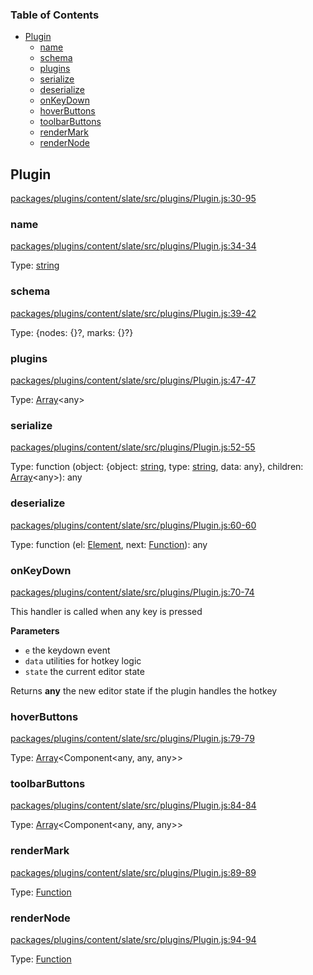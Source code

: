 <!-- Generated by documentation.js. Update this documentation by updating the source code. -->

### Table of Contents

-   [Plugin](#plugin)
    -   [name](#name)
    -   [schema](#schema)
    -   [plugins](#plugins)
    -   [serialize](#serialize)
    -   [deserialize](#deserialize)
    -   [onKeyDown](#onkeydown)
    -   [hoverButtons](#hoverbuttons)
    -   [toolbarButtons](#toolbarbuttons)
    -   [renderMark](#rendermark)
    -   [renderNode](#rendernode)

## Plugin

[packages/plugins/content/slate/src/plugins/Plugin.js:30-95](https://github.com/ory-am/editor/blob/913fc7b743d0334cab100e480e33734c84b850b6/packages/plugins/content/slate/src/plugins/Plugin.js#L30-L95 "Source code on GitHub")

### name

[packages/plugins/content/slate/src/plugins/Plugin.js:34-34](https://github.com/ory-am/editor/blob/913fc7b743d0334cab100e480e33734c84b850b6/packages/plugins/content/slate/src/plugins/Plugin.js#L34-L34 "Source code on GitHub")

Type: [string](https://developer.mozilla.org/docs/Web/JavaScript/Reference/Global_Objects/String)

### schema

[packages/plugins/content/slate/src/plugins/Plugin.js:39-42](https://github.com/ory-am/editor/blob/913fc7b743d0334cab100e480e33734c84b850b6/packages/plugins/content/slate/src/plugins/Plugin.js#L39-L42 "Source code on GitHub")

Type: {nodes: {}?, marks: {}?}

### plugins

[packages/plugins/content/slate/src/plugins/Plugin.js:47-47](https://github.com/ory-am/editor/blob/913fc7b743d0334cab100e480e33734c84b850b6/packages/plugins/content/slate/src/plugins/Plugin.js#L47-L47 "Source code on GitHub")

Type: [Array](https://developer.mozilla.org/docs/Web/JavaScript/Reference/Global_Objects/Array)&lt;any>

### serialize

[packages/plugins/content/slate/src/plugins/Plugin.js:52-55](https://github.com/ory-am/editor/blob/913fc7b743d0334cab100e480e33734c84b850b6/packages/plugins/content/slate/src/plugins/Plugin.js#L52-L55 "Source code on GitHub")

Type: function (object: {object: [string](https://developer.mozilla.org/docs/Web/JavaScript/Reference/Global_Objects/String), type: [string](https://developer.mozilla.org/docs/Web/JavaScript/Reference/Global_Objects/String), data: any}, children: [Array](https://developer.mozilla.org/docs/Web/JavaScript/Reference/Global_Objects/Array)&lt;any>): any

### deserialize

[packages/plugins/content/slate/src/plugins/Plugin.js:60-60](https://github.com/ory-am/editor/blob/913fc7b743d0334cab100e480e33734c84b850b6/packages/plugins/content/slate/src/plugins/Plugin.js#L60-L60 "Source code on GitHub")

Type: function (el: [Element](https://developer.mozilla.org/docs/Web/API/Element), next: [Function](https://developer.mozilla.org/docs/Web/JavaScript/Reference/Statements/function)): any

### onKeyDown

[packages/plugins/content/slate/src/plugins/Plugin.js:70-74](https://github.com/ory-am/editor/blob/913fc7b743d0334cab100e480e33734c84b850b6/packages/plugins/content/slate/src/plugins/Plugin.js#L70-L74 "Source code on GitHub")

This handler is called when any key is pressed

**Parameters**

-   `e`  the keydown event
-   `data`  utilities for hotkey logic
-   `state`  the current editor state

Returns **any** the new editor state if the plugin handles the hotkey

### hoverButtons

[packages/plugins/content/slate/src/plugins/Plugin.js:79-79](https://github.com/ory-am/editor/blob/913fc7b743d0334cab100e480e33734c84b850b6/packages/plugins/content/slate/src/plugins/Plugin.js#L79-L79 "Source code on GitHub")

Type: [Array](https://developer.mozilla.org/docs/Web/JavaScript/Reference/Global_Objects/Array)&lt;Component&lt;any, any, any>>

### toolbarButtons

[packages/plugins/content/slate/src/plugins/Plugin.js:84-84](https://github.com/ory-am/editor/blob/913fc7b743d0334cab100e480e33734c84b850b6/packages/plugins/content/slate/src/plugins/Plugin.js#L84-L84 "Source code on GitHub")

Type: [Array](https://developer.mozilla.org/docs/Web/JavaScript/Reference/Global_Objects/Array)&lt;Component&lt;any, any, any>>

### renderMark

[packages/plugins/content/slate/src/plugins/Plugin.js:89-89](https://github.com/ory-am/editor/blob/913fc7b743d0334cab100e480e33734c84b850b6/packages/plugins/content/slate/src/plugins/Plugin.js#L89-L89 "Source code on GitHub")

Type: [Function](https://developer.mozilla.org/docs/Web/JavaScript/Reference/Statements/function)

### renderNode

[packages/plugins/content/slate/src/plugins/Plugin.js:94-94](https://github.com/ory-am/editor/blob/913fc7b743d0334cab100e480e33734c84b850b6/packages/plugins/content/slate/src/plugins/Plugin.js#L94-L94 "Source code on GitHub")

Type: [Function](https://developer.mozilla.org/docs/Web/JavaScript/Reference/Statements/function)
